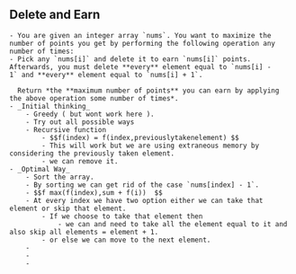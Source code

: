 ## Delete and Earn
	- You are given an integer array `nums`. You want to maximize the number of points you get by performing the following operation any number of times:
	- Pick any `nums[i]` and delete it to earn `nums[i]` points. Afterwards, you must delete **every** element equal to `nums[i] - 1` and **every** element equal to `nums[i] + 1`.
	  
	  Return *the **maximum number of points** you can earn by applying the above operation some number of times*.
	- _Initial thinking_
		- Greedy ( but wont work here ).
		- Try out all possible ways
		- Recursive function
			- $$f(index) = f(index,previouslytakenelement) $$
			- This will work but we are using extraneous memory by considering the previously taken element.
			- we can remove it.
	- _Optimal Way_
		- Sort the array.
		- By sorting we can get rid of the case `nums[index] - 1`.
		- $$f max(f(index),sum + f(i))  $$
		- At every index we have two option either we can take that element or skip that element.
			- If we choose to take that element then
				- we can and need to take all the element equal to it and also skip all elements = element + 1.
			- or else we can move to the next element.
		-
		-
		-